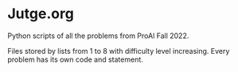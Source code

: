 # Jutge.org

Python scripts of all the problems from ProAl Fall 2022.

Files stored by lists from 1 to 8 with difficulty level increasing. Every problem has its own code and statement.
